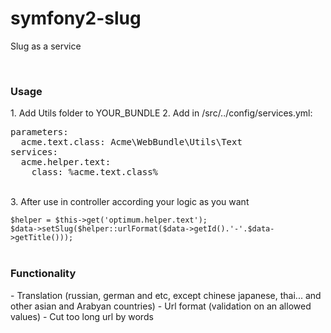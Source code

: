 symfony2-slug
=============
<p>Slug as a service</p>
<br>
<h3>Usage</h3>
1. Add Utils folder to YOUR_BUNDLE
2. Add in /src/../config/services.yml: <br />
<pre>
parameters:
  acme.text.class: Acme\WebBundle\Utils\Text
services:
  acme.helper.text:
    class: %acme.text.class%
</pre><br />
3. After use in controller according your logic as you want <br />
<code>
$helper = $this->get('optimum.helper.text');
$data->setSlug($helper::urlFormat($data->getId().'-'.$data->getTitle()));
</code><br />

<h3>Functionality</h3>
- Translation (russian, german and etc, except chinese japanese, thai... and other asian and Arabyan countries)
- Url format (validation on an allowed values)
- Cut too long url by words
